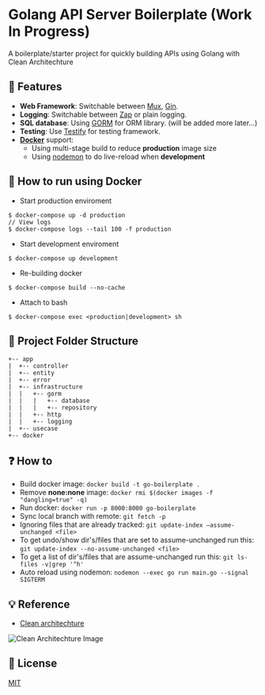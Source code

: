 # Golang API Server Boilerplate (Work In Progress)

A boilerplate/starter project for quickly building APIs using Golang with Clean Architechture 

## 🎨 Features

- **Web Framework**: Switchable between [Mux](https://github.com/gorilla/mux), [Gin](https://github.com/gin-gonic/gin).
- **Logging**: Switchable between [Zap](https://github.com/uber-go/zap) or plain logging.
- **SQL database**: Using [GORM](https://gorm.io/index.html) for ORM library. (will be added more later...)
- **Testing**: Use [Testify](https://pkg.go.dev/github.com/stretchr/testify) for testing framework.
- **[Docker](https://docker.com/)** support: 
  - Using multi-stage build to reduce **production** image size
  - Using [nodemon](https://nodemon.io/) to do live-reload when **development**

## 🐳 How to run using Docker
- Start production enviroment
```console
$ docker-compose up -d production
// View logs
$ docker-compose logs --tail 100 -f production
```

- Start development enviroment 
```console
$ docker-compose up development
```

- Re-building docker
```console
$ docker-compose build --no-cache
```

- Attach to bash
```console
$ docker-compose exec <production|development> sh
```


## 🌲 Project Folder Structure
```
+-- app
|  +-- controller
|  +-- entity
|  +-- error
|  +-- infrastructure
|  |   +-- gorm
|  |   |   +-- database
|  |   |   +-- repository
|  |   +-- http
|  |   +-- logging
|  +-- usecase
+-- docker
```

## ❓ How to
- Build docker image: `docker build -t go-boilerplate .`
- Remove **none:none** image: `docker rmi $(docker images -f "dangling=true" -q)`
- Run docker: `docker run -p 8000:8000 go-boilerplate`
- Sync local branch with remote: `git fetch -p`
- Ignoring files that are already tracked: `git update-index —assume-unchanged <file>`
- To get undo/show dir's/files that are set to assume-unchanged run this: `git update-index --no-assume-unchanged <file>`
- To get a list of dir's/files that are assume-unchanged run this: `git ls-files -v|grep '^h'`
- Auto reload using nodemon: `nodemon --exec go run main.go --signal SIGTERM`


## 💡 Reference
- [Clean architechture](https://blog.cleancoder.com/uncle-bob/2012/08/13/the-clean-architecture.html)

![Clean Architechture Image](https://blog.cleancoder.com/uncle-bob/images/2012-08-13-the-clean-architecture/CleanArchitecture.jpg)


## 👮 License

[MIT](LICENSE)
